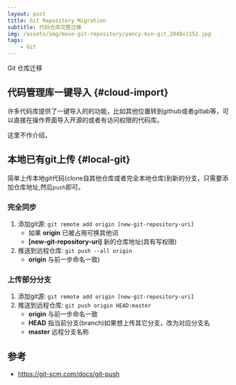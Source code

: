 ```yaml
---
layout: post
title: Git Repository Migration
subtitle: 代码仓库完整迁移
img: /assets/img/move-git-repository/yancy-min-git_2048x1152.jpg
tags:
    - Git
---
```


Git 仓库迁移

## 代码管理库一键导入 {#cloud-import}

许多代码库提供了一键导入的的功能，比如其他位置转到github或者gitlab等，可以直接在操作界面导入开源的或者有访问权限的代码库。

这里不作介绍，

## 本地已有git上传 {#local-git}

简单上传本地git代码(clone自其他仓库或者完全本地仓库)到新的分支，只需要添加仓库地址,然后`push`即可。

### 完全同步

1. 添加git源: `git remote add origin [new-git-repository-uri]`
    * 如果 **origin** 已被占用可换其他词
    * **[new-git-repository-uri]** 新的仓库地址(具有写权限)
2. 推送到远程仓库: `git push --all origin` 
    * **origin** 与前一步命名一致)


### 上传部分分支

1. 添加git源: `git remote add origin [new-git-repository-uri]`
2. 推送到远程仓库: `git push origin HEAD:master` 
    * **origin** 与前一步命名一致
    * **HEAD** 指当前分支(branch)如果想上传其它分支，改为对应分支名
    * **master** 远程分支名称



## 参考

* https://git-scm.com/docs/git-push 